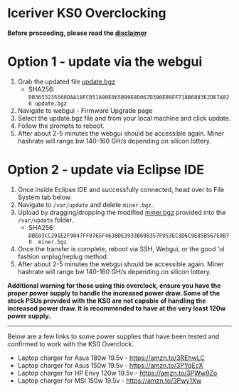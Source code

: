 # Iceriver KS0 Overclocking

**Before proceeding, please read the [disclaimer](../DISCLAIMER.md)**

# Option 1 - update via the webgui
1. Grab the updated file [update.bgz](./files/update.bgz)
    - SHA256: `DB3653235160DAA18FC051A90E065B99E8D067D390EB9FF718B6883E2DE7A826 update.bgz`
2. Navigate to webgui - Firmware Upgrade page
3. Select the update.bgz file and from your local machine and click update.
4. Follow the prompts to reboot.
5. After about 2-5 minutes the webgui should be accessible again.  Miner hashrate will range bw 140-160 GH/s depending on silicon lottery.

# Option 2 - update via Eclipse IDE
1. Once inside Eclipse IDE and successfully connected, head over to File System tab below.
2. Navigate to `/var/update` and delete `miner.bgz`. 
3. Upload by dragging/dropping the modified [miner.bgz](./files/miner.bgz) provided into the `/var/update` folder.  
    - SHA256: `DBE03CC291E2F9047FF8765F4638DE3933B698357F953EC3D6C9E85B567E0B78  miner.bgz`
4. Once the transfer is complete, reboot via SSH, Webgui, or the good 'ol fashion unplug/replug method.
5. After about 2-5 minutes the webgui should be accessible again.  Miner hashrate will range bw 140-160 GH/s depending on silicon lottery.

**Additional warning for those using this overclock, ensure you have the proper power supply to handle the increased power draw.  Some of the stock PSUs provided with the KS0 are not capable of handling the increased power draw. It is recommended to have at the very least 120w power supply.**

----------------------------
Below are a few links to some power supplies that have been tested and confirmed to work with the KS0 Overclock.
- Laptop charger for Asus 180w 19.5v - https://amzn.to/3REhwLC
- Laptop charger for Asus 150w 19.5v - https://amzn.to/3PYqEcX
- Laptop charger for HP Envy 120w 19.5v - https://amzn.to/3PWw9Zo
- Laptop charger for MSI 150w 19.5v - https://amzn.to/3Pwy1Xw